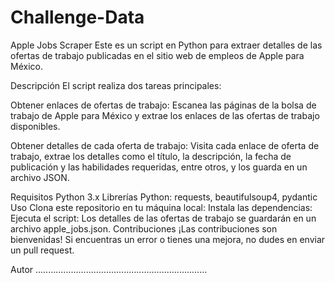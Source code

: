 # Challenge-Data
Apple Jobs Scraper
Este es un script en Python para extraer detalles de las ofertas de trabajo publicadas en el sitio web de empleos de Apple para México.

Descripción
El script realiza dos tareas principales:

Obtener enlaces de ofertas de trabajo: Escanea las páginas de la bolsa de trabajo de Apple para México y extrae los enlaces de las ofertas de trabajo disponibles.

Obtener detalles de cada oferta de trabajo: Visita cada enlace de oferta de trabajo, extrae los detalles como el título, la descripción, la fecha de publicación y las habilidades requeridas, entre otros, y los guarda en un archivo JSON.

Requisitos
Python 3.x
Librerías Python: requests, beautifulsoup4, pydantic
Uso
Clona este repositorio en tu máquina local:
Instala las dependencias:
Ejecuta el script:
Los detalles de las ofertas de trabajo se guardarán en un archivo apple_jobs.json.
Contribuciones
¡Las contribuciones son bienvenidas! Si encuentras un error o tienes una mejora, no dudes en enviar un pull request.

Autor
....................................................................
